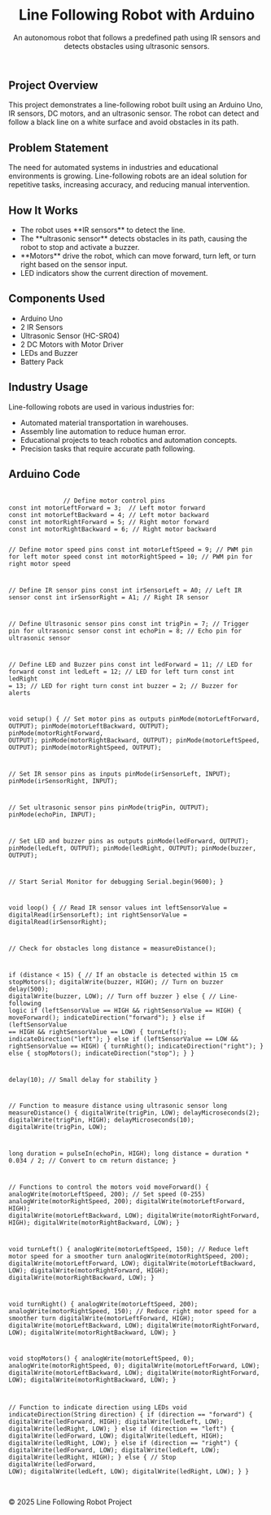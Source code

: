<!DOCTYPE html>
<html lang="en">

<head>
    <meta charset="UTF-8">
    <meta name="viewport" content="width=device-width, initial-scale=1.0">

 <link rel="stylesheet" href="styles.css">
</head>

<body>
    <header>
        <h1>Line Following Robot with Arduino</h1>
        <p>An autonomous robot that follows a predefined path using IR sensors and detects obstacles using ultrasonic sensors.</p>
    </header>

   <section id="overview">
        <h2>Project Overview</h2>
        <p>This project demonstrates a line-following robot built using an Arduino Uno, IR sensors, DC motors, and an ultrasonic sensor. The robot can detect and follow a black line on a white surface and avoid obstacles in its path.</p>
    </section>

   <section id="problem-statement">
        <h2>Problem Statement</h2>
        <p>The need for automated systems in industries and educational environments is growing. Line-following robots are an ideal solution for repetitive tasks, increasing accuracy, and reducing manual intervention.</p>
    </section>

   <section id="working">
        <h2>How It Works</h2>
        <ul>
            <li>The robot uses **IR sensors** to detect the line.</li>
            <li>The **ultrasonic sensor** detects obstacles in its path, causing the robot to stop and activate a buzzer.</li>
            <li>**Motors** drive the robot, which can move forward, turn left, or turn right based on the sensor input.</li>
            <li>LED indicators show the current direction of movement.</li>
        </ul>
    </section>

   <section id="components">
        <h2>Components Used</h2>
        <ul>
            <li>Arduino Uno</li>
            <li>2 IR Sensors</li>
            <li>Ultrasonic Sensor (HC-SR04)</li>
            <li>2 DC Motors with Motor Driver</li>
            <li>LEDs and Buzzer</li>
            <li>Battery Pack</li>
        </ul>
    </section>

  <section id="industry-usage">
        <h2>Industry Usage</h2>
        <p>Line-following robots are used in various industries for:</p>
        <ul>
            <li>Automated material transportation in warehouses.</li>
            <li>Assembly line automation to reduce human error.</li>
            <li>Educational projects to teach robotics and automation concepts.</li>
            <li>Precision tasks that require accurate path following.</li>
        </ul>
    </section>

  <section id="code">
        <h2>Arduino Code</h2>
        <pre>
            <code>
               // Define motor control pins
const int motorLeftForward = 3;  // Left motor forward
const int motorLeftBackward = 4; // Left motor backward
const int motorRightForward = 5; // Right motor forward
const int motorRightBackward = 6; // Right motor backward

// Define motor speed pins
const int motorLeftSpeed = 9;    // PWM pin for left motor speed
const int motorRightSpeed = 10;  // PWM pin for right motor speed

// Define IR sensor pins
const int irSensorLeft = A0;     // Left IR sensor
const int irSensorRight = A1;    // Right IR sensor

// Define Ultrasonic sensor pins
const int trigPin = 7;           // Trigger pin for ultrasonic sensor
const int echoPin = 8;           // Echo pin for ultrasonic sensor

// Define LED and Buzzer pins
const int ledForward = 11;       // LED for forward
const int ledLeft = 12;          // LED for left turn
const int ledRight = 13;         // LED for right turn
const int buzzer = 2;            // Buzzer for alerts

void setup() {
  // Set motor pins as outputs
  pinMode(motorLeftForward, OUTPUT);
  pinMode(motorLeftBackward, OUTPUT);
  pinMode(motorRightForward, OUTPUT);
  pinMode(motorRightBackward, OUTPUT);
  pinMode(motorLeftSpeed, OUTPUT);
  pinMode(motorRightSpeed, OUTPUT);

  // Set IR sensor pins as inputs
  pinMode(irSensorLeft, INPUT);
  pinMode(irSensorRight, INPUT);

  // Set ultrasonic sensor pins
  pinMode(trigPin, OUTPUT);
  pinMode(echoPin, INPUT);

  // Set LED and buzzer pins as outputs
  pinMode(ledForward, OUTPUT);
  pinMode(ledLeft, OUTPUT);
  pinMode(ledRight, OUTPUT);
  pinMode(buzzer, OUTPUT);

  // Start Serial Monitor for debugging
  Serial.begin(9600);
}

void loop() {
  // Read IR sensor values
  int leftSensorValue = digitalRead(irSensorLeft);
  int rightSensorValue = digitalRead(irSensorRight);

  // Check for obstacles
  long distance = measureDistance();

  if (distance < 15) { // If an obstacle is detected within 15 cm
    stopMotors();
    digitalWrite(buzzer, HIGH); // Turn on buzzer
    delay(500);
    digitalWrite(buzzer, LOW);  // Turn off buzzer
  } else {
    // Line-following logic
    if (leftSensorValue == HIGH && rightSensorValue == HIGH) {
      moveForward();
      indicateDirection("forward");
    } else if (leftSensorValue == HIGH && rightSensorValue == LOW) {
      turnLeft();
      indicateDirection("left");
    } else if (leftSensorValue == LOW && rightSensorValue == HIGH) {
      turnRight();
      indicateDirection("right");
    } else {
      stopMotors();
      indicateDirection("stop");
    }
  }

  delay(10); // Small delay for stability
}

// Function to measure distance using ultrasonic sensor
long measureDistance() {
  digitalWrite(trigPin, LOW);
  delayMicroseconds(2);
  digitalWrite(trigPin, HIGH);
  delayMicroseconds(10);
  digitalWrite(trigPin, LOW);

  long duration = pulseIn(echoPin, HIGH);
  long distance = duration * 0.034 / 2; // Convert to cm
  return distance;
}

// Functions to control the motors
void moveForward() {
  analogWrite(motorLeftSpeed, 200);  // Set speed (0-255)
  analogWrite(motorRightSpeed, 200);
  digitalWrite(motorLeftForward, HIGH);
  digitalWrite(motorLeftBackward, LOW);
  digitalWrite(motorRightForward, HIGH);
  digitalWrite(motorRightBackward, LOW);
}

void turnLeft() {
  analogWrite(motorLeftSpeed, 150);  // Reduce left motor speed for a smoother turn
  analogWrite(motorRightSpeed, 200);
  digitalWrite(motorLeftForward, LOW);
  digitalWrite(motorLeftBackward, LOW);
  digitalWrite(motorRightForward, HIGH);
  digitalWrite(motorRightBackward, LOW);
}

void turnRight() {
  analogWrite(motorLeftSpeed, 200);
  analogWrite(motorRightSpeed, 150);  // Reduce right motor speed for a smoother turn
  digitalWrite(motorLeftForward, HIGH);
  digitalWrite(motorLeftBackward, LOW);
  digitalWrite(motorRightForward, LOW);
  digitalWrite(motorRightBackward, LOW);
}

void stopMotors() {
  analogWrite(motorLeftSpeed, 0);
  analogWrite(motorRightSpeed, 0);
  digitalWrite(motorLeftForward, LOW);
  digitalWrite(motorLeftBackward, LOW);
  digitalWrite(motorRightForward, LOW);
  digitalWrite(motorRightBackward, LOW);
}

// Function to indicate direction using LEDs
void indicateDirection(String direction) {
  if (direction == "forward") {
    digitalWrite(ledForward, HIGH);
    digitalWrite(ledLeft, LOW);
    digitalWrite(ledRight, LOW);
  } else if (direction == "left") {
    digitalWrite(ledForward, LOW);
    digitalWrite(ledLeft, HIGH);
    digitalWrite(ledRight, LOW);
  } else if (direction == "right") {
    digitalWrite(ledForward, LOW);
    digitalWrite(ledLeft, LOW);
    digitalWrite(ledRight, HIGH);
  } else { // Stop
    digitalWrite(ledForward, LOW);
    digitalWrite(ledLeft, LOW);
    digitalWrite(ledRight, LOW);
  }
}
            </code>
        </pre>
    </section>

  <footer>
        <p>&copy; 2025 Line Following Robot Project</p>
    </footer>
</body>

</html>
